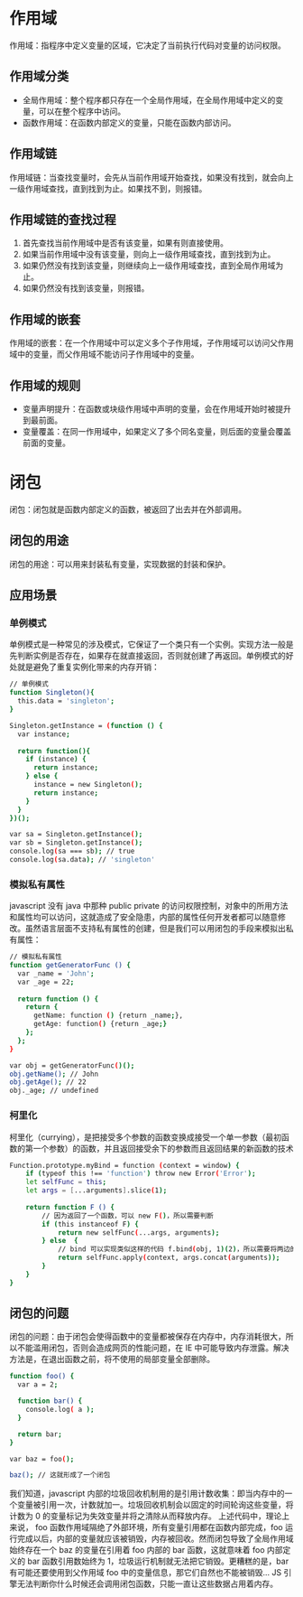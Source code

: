 # 作用域

作用域：指程序中定义变量的区域，它决定了当前执行代码对变量的访问权限。

## 作用域分类

- 全局作用域：整个程序都只存在一个全局作用域，在全局作用域中定义的变量，可以在整个程序中访问。
- 函数作用域：在函数内部定义的变量，只能在函数内部访问。

## 作用域链

作用域链：当查找变量时，会先从当前作用域开始查找，如果没有找到，就会向上一级作用域查找，直到找到为止。如果找不到，则报错。

## 作用域链的查找过程

1. 首先查找当前作用域中是否有该变量，如果有则直接使用。
2. 如果当前作用域中没有该变量，则向上一级作用域查找，直到找到为止。
3. 如果仍然没有找到该变量，则继续向上一级作用域查找，直到全局作用域为止。
4. 如果仍然没有找到该变量，则报错。

## 作用域的嵌套

作用域的嵌套：在一个作用域中可以定义多个子作用域，子作用域可以访问父作用域中的变量，而父作用域不能访问子作用域中的变量。

## 作用域的规则

- 变量声明提升：在函数或块级作用域中声明的变量，会在作用域开始时被提升到最前面。
- 变量覆盖：在同一作用域中，如果定义了多个同名变量，则后面的变量会覆盖前面的变量。


# 闭包

闭包：闭包就是函数内部定义的函数，被返回了出去并在外部调用。

## 闭包的用途

闭包的用途：可以用来封装私有变量，实现数据的封装和保护。

## 应用场景

### 单例模式

单例模式是一种常见的涉及模式，它保证了一个类只有一个实例。实现方法一般是先判断实例是否存在，如果存在就直接返回，否则就创建了再返回。单例模式的好处就是避免了重复实例化带来的内存开销：

```sh
// 单例模式
function Singleton(){
  this.data = 'singleton';
}

Singleton.getInstance = (function () {
  var instance;
    
  return function(){
    if (instance) {
      return instance;
    } else {
      instance = new Singleton();
      return instance;
    }
  }
})();

var sa = Singleton.getInstance();
var sb = Singleton.getInstance();
console.log(sa === sb); // true
console.log(sa.data); // 'singleton'
```

### 模拟私有属性

javascript 没有 java 中那种 public private 的访问权限控制，对象中的所用方法和属性均可以访问，这就造成了安全隐患，内部的属性任何开发者都可以随意修改。虽然语言层面不支持私有属性的创建，但是我们可以用闭包的手段来模拟出私有属性：

```sh
// 模拟私有属性
function getGeneratorFunc () {
  var _name = 'John';
  var _age = 22;
    
  return function () {
    return {
      getName: function () {return _name;},
      getAge: function() {return _age;}
    };
  };
}

var obj = getGeneratorFunc()();
obj.getName(); // John
obj.getAge(); // 22
obj._age; // undefined
```

### 柯里化

柯里化（currying），是把接受多个参数的函数变换成接受一个单一参数（最初函数的第一个参数）的函数，并且返回接受余下的参数而且返回结果的新函数的技术

```sh
Function.prototype.myBind = function (context = window) {
    if (typeof this !== 'function') throw new Error('Error');
    let selfFunc = this;
    let args = [...arguments].slice(1);
    
    return function F () {
        // 因为返回了一个函数，可以 new F()，所以需要判断
        if (this instanceof F) {
            return new selfFunc(...args, arguments);
        } else  {
            // bind 可以实现类似这样的代码 f.bind(obj, 1)(2)，所以需要将两边的参数拼接起来
            return selfFunc.apply(context, args.concat(arguments));
        }
    }
}
```

## 闭包的问题

闭包的问题：由于闭包会使得函数中的变量都被保存在内存中，内存消耗很大，所以不能滥用闭包，否则会造成网页的性能问题，在 IE 中可能导致内存泄露。解决方法是，在退出函数之前，将不使用的局部变量全部删除。

```sh
function foo() {
  var a = 2;

  function bar() {
    console.log( a );
  }

  return bar;
}

var baz = foo();

baz(); // 这就形成了一个闭包
```

我们知道，javascript 内部的垃圾回收机制用的是引用计数收集：即当内存中的一个变量被引用一次，计数就加一。垃圾回收机制会以固定的时间轮询这些变量，将计数为 0 的变量标记为失效变量并将之清除从而释放内存。
上述代码中，理论上来说， foo 函数作用域隔绝了外部环境，所有变量引用都在函数内部完成，foo 运行完成以后，内部的变量就应该被销毁，内存被回收。然而闭包导致了全局作用域始终存在一个 baz 的变量在引用着 foo 内部的 bar 函数，这就意味着 foo 内部定义的 bar 函数引用数始终为 1，垃圾运行机制就无法把它销毁。更糟糕的是，bar 有可能还要使用到父作用域 foo 中的变量信息，那它们自然也不能被销毁... JS 引擎无法判断你什么时候还会调用闭包函数，只能一直让这些数据占用着内存。



